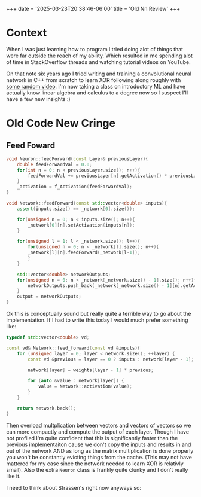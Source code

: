 +++
date = '2025-03-23T20:38:46-06:00'
title = 'Old Nn Review'
+++

# Context

When I was just learning how to program I tried doing alot of things that were
far outside the reach of my ability. Which resulted in me spending alot of time
in StackOverflow threads and watching tutorial videos on YouTube. 

On that note six years ago I tried writing and training a convolutional neural
network in C++ from scratch to learn XOR following along roughly with [some
random video](https://vimeo.com/19569529). I'm now taking a class on
introductory ML and have actually know linear algebra and calculus to a degree
now so I suspect I'll have a few new insights :)

# Old Code New Cringe
## Feed Foward

```C++
void Neuron::feedForward(const Layer& previousLayer){
    double feedForwardVal = 0.0;
    for(int n = 0; n < previousLayer.size(); n++){
        feedForwardVal += previousLayer[n].getActivation() * previousLayer[n]._outputWeights[_index].weight;
    }
    _activation = f_Activation(feedForwardVal);
} 

void Network::feedForward(const std::vector<double> inputs){
    assert(inputs.size() == _network[0].size());

    for(unsigned n = 0; n < inputs.size(); n++){
        _network[0][n].setActivation(inputs[n]);
    }

    for(unsigned l = 1; l < _network.size(); l++){
        for(unsigned n = 0; n < _network[l].size(); n++){
        _network[l][n].feedForward(_network[l-1]);
        }
    }

    std::vector<double> networkOutputs;
    for(unsigned n = 0; n < _network[_network.size() - 1].size(); n++){
        networkOutputs.push_back(_network[_network.size() - 1][n].getActivation());
    }
    output = networkOutputs;
}
```

Ok this is conceptually sound but really quite a terrible way to go about the
implementation. If I had to write this today I would much prefer something
like:

```C++
typedef std::vector<double> vd;

const vd& Network::feed_forward(const vd &inputs){
    for (unsigned layer = 0; layer < network.size(); ++layer) {
        const vd &previous = layer == 0 ? inputs : network[layer - 1];

        network[layer] = weights[layer - 1] * previous;

        for (auto &value : network[layer]) {
            value = Network::activation(value);
        }
    }

    return network.back();
}
```

Then overload multplication between vectors and vectors of vectors so we can
more compactly and compute the output of each layer. Though I have not profiled
I'm quite confident that this is significantly faster than the previous
implementaiton cause we don't copy the inputs and results in and out of the
network AND as long as the matrix multiplication is done properly you won't be
constantly evicting things from the cache. (This may not have mattered for my
case since the network needed to learn XOR is relativly small). Also the extra
`Neuron` class is frankly quite clunky and I don't really like it.

I need to think about Strassen's right now anyways so:

